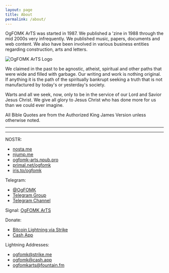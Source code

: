 ```yaml
---
layout: page
title: About
permalink: /about/
---
```


OgFOMK ArTS was started in 1987. We published a 'zine in 1988 through the mid 2000s very infrequently. We published music, papers, documents and web content. We also have been involved in various business entities regarding construction, arts and letters. 

![OgFOMK ArTS Logo](/assets/OgFOMK-Logo.png)

We claimed in the past to be agnostic, atheist, spiritual and other paths that were wide and filled with garbage. Our writing and work is nothing original. If anything it is the path of the spiritually bankrupt seeking a truth that is not manufactured by today's or yesterday's society. 

Warts and all we seek, now, only to be in the service of our Lord and Savior Jesus Christ. We give all glory to Jesus Christ who has done more for us than we could ever imagine. 

All Bible Quotes are from the Authorized King James Version unless otherwise noted.

---

<script src="https://njump.me/embed/npub1ycwk4t5d6ct5lqz8t3z463hck0qymyugaqx8lcvmzywtjlpk8fgsyn937w"> </script> 

---

NOSTR:
- [nosta.me](https://nosta.me/261d6aae8dd6174f80475c455d46f8b3c04d9388e80c7fe19b111cb97c363a51)
- [njump.me](https://njump.me/npub1ycwk4t5d6ct5lqz8t3z463hck0qymyugaqx8lcvmzywtjlpk8fgsyn937w)
- [ogfomk-arts.npub.pro](https://ogfomk-arts.npub.pro/)
- [primal.net/ogfomk](https://primal.net/ogfomk)
- [iris.to/ogfomk](https://iris.to/ogfomk)

Telegram: 
- [@OgFOMK](https://t.me/OgFOMK) 
- [Telegram Group](https://t.me/OgFOMKarts)
- [Telegram Channel](https://t.me/ogfomk0)

Signal:
[OgFOMK ArTS](https://signal.group/#CjQKIFCmbSGR4Rd5sB-NF62yzj-G2-4iZGrDt-H-Rl9-clomEhD4617Xpu-o1HAOVN1lbL5W)

Donate: 
- [Bitcoin Lightning via Strike](https://strike.me/ogfomk/)
- [Cash App](https://cash.app/$ogfomk)
 
Lightning Addresses: 
- ogfomk@strike.me  
- ogfomk@cash.app
- ogfomkarts@fountain.fm

